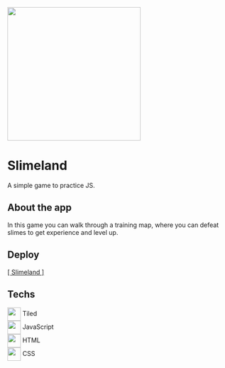 <img src="https://cdn.discordapp.com/attachments/387391441397350411/996955085013799043/unknown.png" height="300px"></img>

# Slimeland
A simple game to practice JS.

## About the app
In this game you can walk through a training map, where you can defeat slimes to get experience and level up.

## Deploy
<a href="https://danielpqb.github.io/my-first-web-game/" target="_blank">[ Slimeland ]</a>

## Techs
<div><img src="https://dl.flathub.org/repo/appstream/x86_64/icons/128x128/org.mapeditor.Tiled.png" width="30px" height="30px" align="center"/> Tiled<div>
<div><img src="https://raw.githubusercontent.com/danielcranney/readme-generator/main/public/icons/skills/javascript-colored.svg" width="30px" height="30px" align="center"/> JavaScript<div>
<div><img src="https://raw.githubusercontent.com/danielcranney/readme-generator/main/public/icons/skills/html5-colored.svg" width="30px" height="30px" align="center"/> HTML<div>
<div><img src="https://raw.githubusercontent.com/danielcranney/readme-generator/main/public/icons/skills/css3-colored.svg" width="30px" height="30px" align="center"/> CSS<div>

